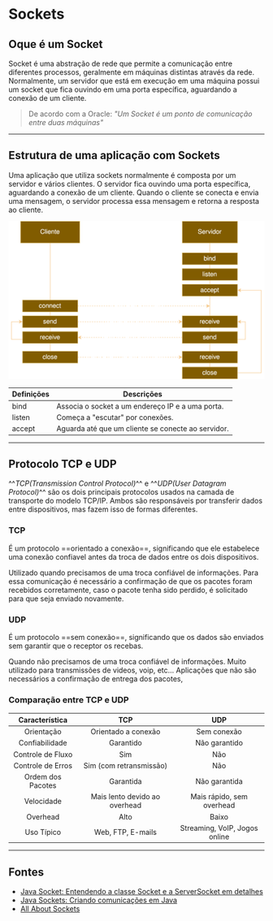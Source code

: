 # Sockets

## Oque é um Socket

Socket é uma abstração de rede que permite a comunicação entre diferentes processos, geralmente em máquinas distintas através da rede. Normalmente, um servidor que está em execução em uma máquina possui um socket que fica ouvindo em uma porta específica, aguardando a conexão de um cliente.

> De acordo com a Oracle: *"Um Socket é um ponto de comunicação entre duas máquinas"*

---

## Estrutura de uma aplicação com Sockets

Uma aplicação que utiliza sockets normalmente é composta por um servidor e vários clientes. O servidor fica ouvindo uma porta específica, aguardando a conexão de um cliente. Quando o cliente se conecta e envia uma mensagem, o servidor processa essa mensagem e retorna a resposta ao cliente.

![socket](images/socket.svg)

| Definições | Descrições                                         |
| ---------- | -------------------------------------------------- |
| bind       | Associa o socket a um endereço IP e a uma porta.   |
| listen     | Começa a "escutar" por conexões.                   |
| accept     | Aguarda até que um cliente se conecte ao servidor. |

---

## Protocolo TCP e UDP

^^*TCP(Transmission Control Protocol)*^^ e ^^*UDP(User Datagram Protocol)*^^ são os dois principais protocolos usados na camada de transporte do modelo TCP/IP. Ambos são responsáveis por transferir dados entre dispositivos, mas fazem isso de formas diferentes.

### TCP

É um protocolo ==orientado a conexão==, significando que ele estabelece uma conexão confiavel antes da troca de dados entre os dois dispositivos.

Utilizado quando precisamos de uma troca confiável de informações. Para essa comunicação é necessário a confirmação de que os pacotes foram recebidos corretamente, caso o pacote tenha sido perdido, é solicitado para que seja enviado novamente.

### UDP

É um protocolo ==sem conexão==, significando que os dados são enviados sem garantir que o receptor os recebas.

Quando não precisamos de uma troca confiável de informações. Muito utilizado para transmissões de videos, voip, etc... Aplicações que não são necessários a confirmação de entrega dos pacotes,

### Comparação entre TCP e UDP

| **Característica** |            **TCP**            |            **UDP**            |
| :----------------: | :---------------------------: | :---------------------------: |
|     Orientação     |      Orientado a conexão      |          Sem conexão          |
|   Confiabilidade   |           Garantido           |         Não garantido         |
| Controle de Fluxo  |              Sim              |              Não              |
| Controle de Erros  |    Sim (com retransmissão)    |              Não              |
| Ordem dos Pacotes  |           Garantida           |         Não garantida         |
|     Velocidade     | Mais lento devido ao overhead |   Mais rápido, sem overhead   |
|      Overhead      |             Alto              |             Baixo             |
|     Uso Típico     |       Web, FTP, E-mails       | Streaming, VoIP, Jogos online |

---

## Fontes

- [Java Socket: Entendendo a classe Socket e a ServerSocket em detalhes](https://www.devmedia.com.br/java-socket-entendendo-a-classe-socket-e-a-serversocket-em-detalhes/31894)
- [Java Sockets: Criando comunicações em Java](https://www.devmedia.com.br/java-sockets-criando-comunicacoes-em-java/9465)
- [All About Sockets](https://docs.oracle.com/javase/tutorial/networking/sockets/index.html)
